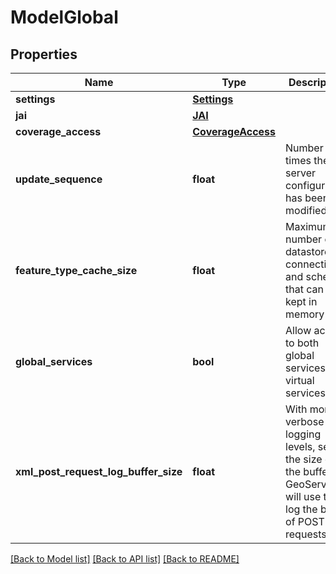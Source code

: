 # ModelGlobal

## Properties
Name | Type | Description | Notes
------------ | ------------- | ------------- | -------------
**settings** | [**Settings**](Settings.md) |  | [optional] 
**jai** | [**JAI**](JAI.md) |  | [optional] 
**coverage_access** | [**CoverageAccess**](CoverageAccess.md) |  | [optional] 
**update_sequence** | **float** | Number of times the server configuration has been modified | [optional] 
**feature_type_cache_size** | **float** | Maximum number of datastore connections and schemas that can be kept in memory | [optional] 
**global_services** | **bool** | Allow access to both global services and virtual services | [optional] 
**xml_post_request_log_buffer_size** | **float** | With more verbose logging levels, sets the size of the buffer GeoServer will use to log the body of POST requests | [optional] 

[[Back to Model list]](../README.md#documentation-for-models) [[Back to API list]](../README.md#documentation-for-api-endpoints) [[Back to README]](../README.md)


